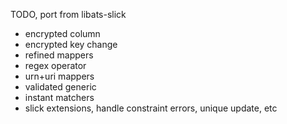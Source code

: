 


TODO, port from libats-slick

- encrypted column
- encrypted key change
- refined mappers
- regex operator
- urn+uri mappers
- validated generic
- instant matchers
- slick extensions, handle constraint errors, unique update, etc